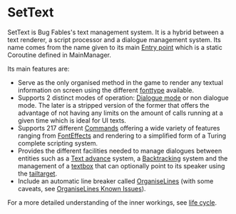 # SetText

SetText is Bug Fables's text management system. It is a hybrid between a text renderer, a script processor and a dialogue management system. Its name comes from the name given to its main [Entry point](Entry%20point.md) which is a static Coroutine defined in MainManager.

Its main features are:

* Serve as the only organised method in the game to render any textual information on screen using the different [fonttype](fonttype.md) available.
* Supports 2 distinct modes of operation: [Dialogue mode](Dialogue%20mode.md) or non dialogue mode. The later is a stripped version of the former that offers the advantage of not having any limits on the amount of calls running at a given time which is ideal for UI texts.
* Supports 217 different [Commands](Commands/Commands.md) offering a wide variety of features ranging from [FontEffects](Related%20Systems/FontEffects.md) and rendering to a simplified form of a Turing complete scripting system.
* Provides the different facilities needed to manage dialogues between entities such as a [Text advance](Related%20Systems/Text%20advance.md) system, a [Backtracking](Related%20Systems/Backtracking.md) system and the management of a [textbox](Notable%20local%20variable/textbox.md) that can optionally point to its speaker using the [tailtarget](Notable%20local%20variable/tailtarget.md).
* Include an automatic line breaker called [OrganiseLines](Related%20Systems/Automatic%20Line%20Breaks/OrganiseLines.md) (with some caveats, see [OrganiseLines Known Issues](Related%20Systems/Automatic%20Line%20Breaks/OrganiseLines%20Known%20Issues.md)).

For a more detailed understanding of the inner workings, see [life cycle](life%20cycle.md).
